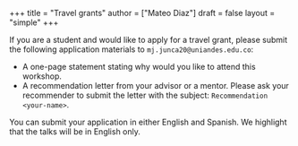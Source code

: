 +++
title = "Travel grants"
author = ["Mateo Diaz"]
draft = false
layout = "simple"
+++

If you are a student and would like to apply for a travel grant, please submit the following application materials to `mj.junca20@uniandes.edu.co`:

-   A one-page statement stating why would you like to attend this workshop.
-   A recommendation letter from your advisor or a mentor. Please ask your recommender to submit the letter with the subject: `Recommendation <your-name>`.

You can submit your application in either English and Spanish. We highlight that the talks will be in English only.
